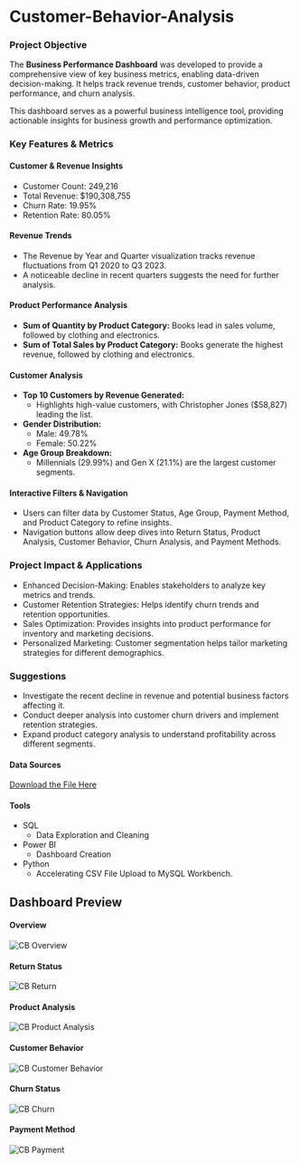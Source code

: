 # Customer-Behavior-Analysis
### Project Objective
The <b>Business Performance Dashboard</b> was developed to provide a comprehensive view of key business metrics, enabling data-driven decision-making. It helps track revenue trends, customer behavior, product performance, and churn analysis.

This dashboard serves as a powerful business intelligence tool, providing actionable insights for business growth and performance optimization.

### Key Features & Metrics
#### Customer & Revenue Insights
- Customer Count: 249,216
- Total Revenue: $190,308,755
- Churn Rate: 19.95%
- Retention Rate: 80.05%
#### Revenue Trends
- The Revenue by Year and Quarter visualization tracks revenue fluctuations from Q1 2020 to Q3 2023.
- A noticeable decline in recent quarters suggests the need for further analysis.
#### Product Performance Analysis
- <b>Sum of Quantity by Product Category:</b> Books lead in sales volume, followed by clothing and electronics.
- <b>Sum of Total Sales by Product Category:</b> Books generate the highest revenue, followed by clothing and electronics.
#### Customer Analysis
- <b>Top 10 Customers by Revenue Generated:</b>
    - Highlights high-value customers, with Christopher Jones ($58,827) leading the list.
- <b>Gender Distribution:</b>
    - Male: 49.78%
    - Female: 50.22%
- <b>Age Group Breakdown:</b>
    - Millennials (29.99%) and Gen X (21.1%) are the largest customer segments.

#### Interactive Filters & Navigation
- Users can filter data by Customer Status, Age Group, Payment Method, and Product Category to refine insights.
- Navigation buttons allow deep dives into Return Status, Product Analysis, Customer Behavior, Churn Analysis, and Payment Methods.

### Project Impact & Applications
- Enhanced Decision-Making: Enables stakeholders to analyze key metrics and trends.
- Customer Retention Strategies: Helps identify churn trends and retention opportunities.
- Sales Optimization: Provides insights into product performance for inventory and marketing decisions.
- Personalized Marketing: Customer segmentation helps tailor marketing strategies for different demographics.

### Suggestions
- Investigate the recent decline in revenue and potential business factors affecting it.
- Conduct deeper analysis into customer churn drivers and implement retention strategies.
- Expand product category analysis to understand profitability across different segments.

#### Data Sources
[Download the File Here](https://www.kaggle.com/datasets/shriyashjagtap/e-commerce-customer-for-behavior-analysis)

#### Tools
- SQL
  - Data Exploration and Cleaning
- Power BI
  - Dashboard Creation
- Python
  - Accelerating CSV File Upload to MySQL Workbench.

## Dashboard Preview

#### Overview
![CB Overview](https://github.com/user-attachments/assets/2f8ea97b-89a3-4448-a95d-b3f03f909949)

#### Return Status
![CB Return](https://github.com/user-attachments/assets/5d91ae6d-674b-4b31-aff1-f4d09725a1ff)

#### Product Analysis
![CB Product Analysis](https://github.com/user-attachments/assets/706a6a25-ae4e-4534-806a-db6e48675525)

#### Customer Behavior
![CB Customer Behavior](https://github.com/user-attachments/assets/f0b4f8c6-ca7f-4f5f-a62b-5d9011206cc6)

#### Churn Status
![CB Churn](https://github.com/user-attachments/assets/58cbd86b-fea9-4a2f-b927-f81b0d7e62fe)

#### Payment Method
![CB Payment](https://github.com/user-attachments/assets/35095f7d-2ece-4f28-a08c-e1af75ea7b2a)

